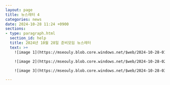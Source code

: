 ```yaml
---
layout: page
title: 뉴스레터 4
categories: news
date: 2024-10-28 11:24 +0900
sections:
- type: paragraph.html
  section_id: help
  title: 2024년 10월 28일 준비모임 뉴스레터
  text: >+
    ![image 1](https://mseouly.blob.core.windows.net/$web/2024-10-28-01.png)

    ![image 2](https://mseouly.blob.core.windows.net/$web/2024-10-28-02.png)

    ![image 3](https://mseouly.blob.core.windows.net/$web/2024-10-28-03.png)

---
```


